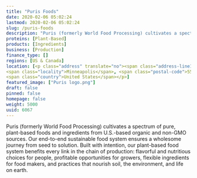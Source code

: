 ```yaml
---
title: "Puris Foods"
date: 2020-02-06 05:02:24
lastmod: 2020-02-06 05:02:24
slug: /puris-foods
description: "Puris (formerly World Food Processing) cultivates a spectrum of pure, plant-based foods and ingredients from U.S.-based organic and non-GMO sources. Our end-to-end sustainable food system ensures a wholesome journey from seed to solution. Built with intention, our plant-based food system benefits every link in the chain of production: flavorful and nutritious choices for people, profitable opportunities for growers, flexible ingredients for food makers, and practices that nourish soil, the environment, and life on earth."
proteins: [Plant-Based]
products: [Ingredients]
business: [Production]
finance_type: []
regions: [US & Canada]
location: [<p class="address" translate="no"><span class="address-line1">Glenwood Avenue</span><br>
<span class="locality">Minneapolis</span>, <span class="postal-code">55405</span><br>
<span class="country">United States</span></p>]
featured_image: ["Puris logo.png"]
draft: false
pinned: false
homepage: false
weight: 5000
uuid: 6067
---
```

<p>Puris (formerly World Food Processing) cultivates a spectrum of pure, plant-based foods and ingredients from U.S.-based organic and non-GMO sources. Our end-to-end sustainable food system ensures a wholesome journey from seed to solution. Built with intention, our plant-based food system benefits every link in the chain of production: flavorful and nutritious choices for people, profitable opportunities for growers, flexible ingredients for food makers, and practices that nourish soil, the environment, and life on earth.</p>
